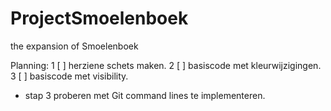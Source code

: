 # ProjectSmoelenboek
the expansion of Smoelenboek

Planning:
1 [ ] herziene schets maken.
2 [ ] basiscode met kleurwijzigingen.
3 [ ] basiscode met visibility.
- stap 3 proberen met Git command lines te implementeren.

